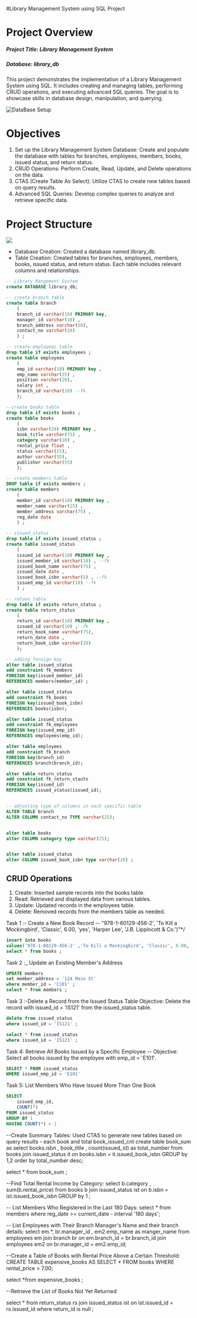#Library Management System using SQL Project
# Project Overview
##### Project Title: Library Management System
##### Database: library_db 

This project demonstrates the implementation of a Library Management System using SQL. It includes creating and managing tables, performing CRUD operations, and executing advanced SQL queries. The goal is to showcase skills in database design, manipulation, and querying.

![DataBase Setup](https://github.com/mina407/Library_Sql_Project/blob/main/library.jpg)
 # Objectives
 
1. Set up the Library Management System Database: Create and populate the database with tables for branches, employees, members, books, issued status, and return status.
2. CRUD Operations: Perform Create, Read, Update, and Delete operations on the data.
3. CTAS (Create Table As Select): Utilize CTAS to create new tables based on query results.
4. Advanced SQL Queries: Develop complex queries to analyze and retrieve specific data.

# Project Structure
![](https://github.com/mina407/Library_Sql_Project/blob/main/Schema.png)

* Database Creation: Created a database named library_db.
* Table Creation: Created tables for branches, employees, members, books, issued status, and return status. Each table includes relevant columns and relationships.

```sql
-- Library Mangement System 
create DATABASE library_db;

-- create branch table
create table branch 
	(
	branch_id varchar(10) PRIMARY key,
	manager_id varchar(10) , 
	branch_address varchar(50),
	contact_no varchar(10)
	) ;

-- create employees table 
drop table if exists employees ;
create table employees 
	(
	emp_id varchar(10) PRIMARY key , 
	emp_name varchar(25) ,
	position varchar(20),
	salary int ,
	branch_id varchar(10) --fk
	);

--create books table 
drop table if exists books ;
create table books 
	(
	isbn varchar(20) PRIMARY key , 
	book_title varchar(75) ,
	category varchar(10) ,
	rental_price float ,
	status varchar(15),
	author varchar(35),
	publisher varchar(55)
	);

-- create members table 
DROP table if exists members ;
create table members 
	(
	member_id varchar(10) PRIMARY key ,
	member_name varchar(25) ,
	member_address varchar(75) , 
	reg_date date 
	) ; 

-- issued_status 
drop table if exists issued_status ;
create table issued_status 
	(
	issued_id varchar(10) PRIMARY key ,
	issued_member_id varchar(10) , --fk
	issued_book_name varchar(75) ,
	issued_date date ,
	issued_book_isbn varchar(5) , --fk
	issued_emp_id varchar(10) --fk
	) ;

-- retuen_table
drop table if exists return_status ;
create table return_status 
	(
	return_id varchar(10) PRIMARY key ,
	issued_id varchar(10) ,--fk
	return_book_name varchar(75),
	return_date	date ,
	return_book_isbn varchar(20)
	);

-- adding foreign key	
alter table issued_status
add constraint fk_members
FOREIGN key(issued_member_id)
REFERENCES members(member_id) ;

alter table issued_status
add constraint fk_books
FOREIGN key(issued_book_isbn)
REFERENCES books(isbn);

alter table issued_status
add constraint fk_employees
FOREIGN key(issued_emp_id)
REFERENCES employees(emp_id);

alter table employees
add constraint fk_branch
FOREIGN key(branch_id)
REFERENCES branch(branch_id);

alter table return_status
add constraint fk_return_stauts
FOREIGN key(issued_id)
REFERENCES issued_status(issued_id);


-- adjusting type of columns in each specific table
ALTER TABLE branch 
ALTER COLUMN contact_no TYPE varchar(25);


alter table books
alter COLUMN category type varchar(25);


alter table issued_status
alter COLUMN issued_book_isbn type varchar(20) ;
```
## CRUD Operations
1. Create: Inserted sample records into the books table.
2. Read: Retrieved and displayed data from various tables.
3. Update: Updated records in the employees table.
4. Delete: Removed records from the members table as needed.

Task 1 :- Create a New Book Record -- "978-1-60129-456-2', 
'To Kill a Mockingbird', 'Classic', 6.00, 'yes', 'Harper Lee', 'J.B. Lippincott & Co.')"*/
```sql
insert into books 
values('978-1-60129-456-2' ,'To Kill a Mockingbird', 'Classic', 6.00, 'yes', 'Harper Lee', 'J.B. Lippincott & Co.');
select * from books ;
```

Task 2 :_ Update an Existing Member's Address
``` sql
UPDATE members
set member_address = '124 Main St'
where member_id = 'C101' ;
select * from members ;
```

 Task 3 :-Delete a Record from the Issued Status Table Objective: Delete the record with issued_id = 'IS121' from the issued_status table.
``` sql
delete from issued_status
where issued_id = 'IS121' ;

select * from issued_status 
where issued_id = 'IS121' ;
```

Task 4: Retrieve All Books Issued by a Specific Employee -- Objective: Select all books issued by the employee with emp_id = 'E101'.
```sql
SELECT * FROM issued_status
WHERE issued_emp_id = 'E101'
```
Task 5: List Members Who Have Issued More Than One Book
```sql 
SELECT
    issued_emp_id,
    COUNT(*)
FROM issued_status
GROUP BY 1
HAVING COUNT(*) > 1
```
--Create Summary Tables: Used CTAS to generate new tables based on query results - each book and total book_issued_cnt
create table book_sum
as
select books.isbn ,
		book_title ,
		count(issued_id) as total_number
from books 
join issued_status it
on books.isbn = it.issued_book_isbn
GROUP by 1,2 
order by total_number desc;

select * 
from book_sum ;

--Find Total Rental Income by Category:
select 
	b.category ,
	sum(b.rental_price) 
from books b
join issued_status ist
on b.isbn = ist.issued_book_isbn
GROUP by 1	;


-- List Members Who Registered in the Last 180 Days:
select * from members 
where reg_date >= current_date - interval '180 days';



-- List Employees with Their Branch Manager's Name and their branch details:
select 
	em.*,
	br.manager_id ,
	em2.emp_name as manger_name
from employees em
join branch br
on em.branch_id = br.branch_id
join employees em2
on br.manager_id = em2.emp_id;

--Create a Table of Books with Rental Price Above a Certain Threshold:
CREATE TABLE expensive_books AS
SELECT * FROM books
WHERE rental_price > 7.00;

select *from expensive_books ;

--Retrieve the List of Books Not Yet Returned



select * 
from return_status rs
join issued_status ist
on ist.issued_id = rs.issued_id 
where return_id is null ;


